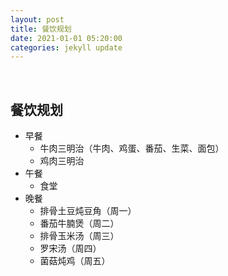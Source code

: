 ```yaml
---
layout: post
title: 餐饮规划
date: 2021-01-01 05:20:00
categories: jekyll update
---
```


&nbsp;

## 餐饮规划

* 早餐
  * 牛肉三明治（牛肉、鸡蛋、番茄、生菜、面包）
  * 鸡肉三明治
* 午餐
  * 食堂
* 晚餐
  * 排骨土豆炖豆角（周一）
  * 番茄牛腩煲（周二）
  * 排骨玉米汤（周三）
  * 罗宋汤（周四）
  * 菌菇炖鸡（周五）

&nbsp;
